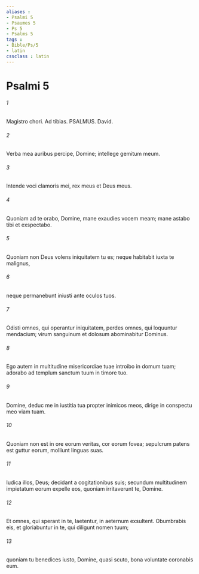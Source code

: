 ```yaml
---
aliases : 
- Psalmi 5
- Psaumes 5
- Ps 5
- Psalms 5
tags : 
- Bible/Ps/5
- latin
cssclass : latin
---
```


# Psalmi 5

###### 1
Magistro chori. Ad tibias. PSALMUS. David.
###### 2
Verba mea auribus percipe, Domine; intellege gemitum meum.
###### 3
Intende voci clamoris mei, rex meus et Deus meus.
###### 4
Quoniam ad te orabo, Domine, mane exaudies vocem meam; mane astabo tibi et exspectabo.
###### 5
Quoniam non Deus volens iniquitatem tu es; neque habitabit iuxta te malignus,
###### 6
neque permanebunt iniusti ante oculos tuos.
###### 7
Odisti omnes, qui operantur iniquitatem, perdes omnes, qui loquuntur mendacium; virum sanguinum et dolosum abominabitur Dominus.
###### 8
Ego autem in multitudine misericordiae tuae introibo in domum tuam; adorabo ad templum sanctum tuum in timore tuo.
###### 9
Domine, deduc me in iustitia tua propter inimicos meos, dirige in conspectu meo viam tuam.
###### 10
Quoniam non est in ore eorum veritas, cor eorum fovea; sepulcrum patens est guttur eorum, molliunt linguas suas.
###### 11
Iudica illos, Deus; decidant a cogitationibus suis; secundum multitudinem impietatum eorum expelle eos, quoniam irritaverunt te, Domine.
###### 12
Et omnes, qui sperant in te, laetentur, in aeternum exsultent. Obumbrabis eis, et gloriabuntur in te, qui diligunt nomen tuum;
###### 13
quoniam tu benedices iusto, Domine, quasi scuto, bona voluntate coronabis eum.
